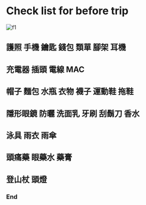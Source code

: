 # Check list for before trip

![f1](https://github.com/HCH1/blog/fig/.jpeg)

## 護照 手機 鑰匙 錢包 類單 腳架 耳機

## 充電器 插頭 電線 MAC

## 帽子 麵包 水瓶 衣物 襪子 運動鞋 拖鞋

## 隱形眼鏡 防曬 洗面乳 牙刷 刮鬍刀 香水

## 泳具 雨衣 雨傘

## 頭痛藥 眼藥水 藥膏

## 登山杖 頭燈

### End
